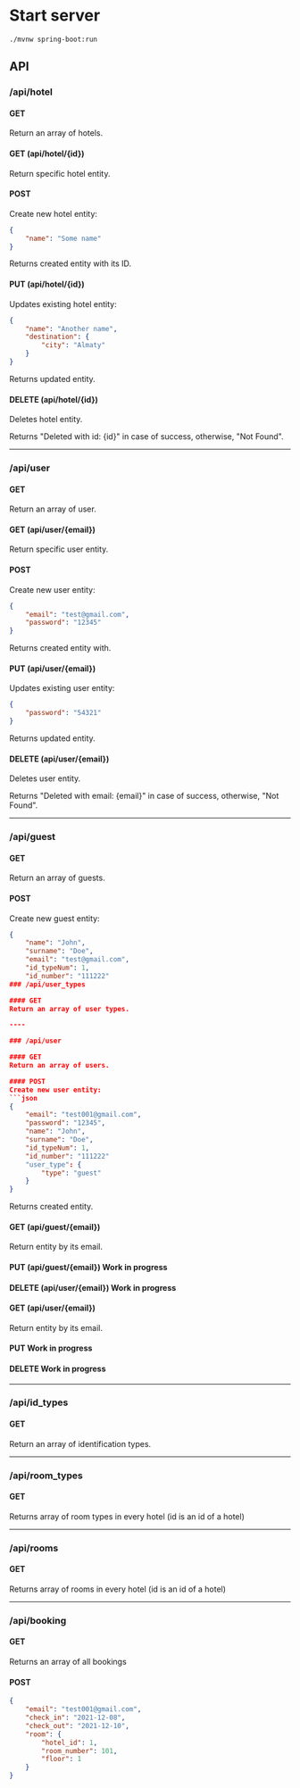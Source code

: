 # Start server

	./mvnw spring-boot:run
	
## API

### /api/hotel

#### GET
Return an array of hotels.

#### GET (api/hotel/{id})
Return specific hotel entity.

#### POST
Create new hotel entity:
```json
{
	"name": "Some name"
}
```

Returns created entity with its ID.

#### PUT (api/hotel/{id})
Updates existing hotel entity:
```json
{
	"name": "Another name",
	"destination": {
		"city": "Almaty"
	}
}
```

Returns updated entity.

#### DELETE (api/hotel/{id})
Deletes hotel entity.

Returns "Deleted with id: {id}" in case of success, otherwise, "Not Found".

----

### /api/user

#### GET
Return an array of user.

#### GET (api/user/{email})
Return specific user entity.

#### POST
Create new user entity:
```json
{
	"email": "test@gmail.com",
	"password": "12345"
}
```

Returns created entity with.

#### PUT (api/user/{email})
Updates existing user entity:
```json
{
	"password": "54321"
}
```

Returns updated entity.

#### DELETE (api/user/{email})
Deletes user entity.

Returns "Deleted with email: {email}" in case of success, otherwise, "Not Found".

----

### /api/guest

#### GET
Return an array of guests.


#### POST
Create new guest entity:
```json
{
	"name": "John",
	"surname": "Doe",
	"email": "test@gmail.com",
	"id_typeNum": 1,
	"id_number": "111222"
### /api/user_types

#### GET
Return an array of user types.

----

### /api/user

#### GET
Return an array of users.

#### POST
Create new user entity:
```json
{
	"email": "test001@gmail.com",
	"password": "12345",
	"name": "John",
	"surname": "Doe",
	"id_typeNum": 1,
	"id_number": "111222"
	"user_type": {
		"type": "guest"
	}
}
```

Returns created entity.

#### GET (api/guest/{email})
Return entity by its email.

#### PUT (api/guest/{email}) Work in progress

#### DELETE (api/user/{email}) Work in progress
#### GET (api/user/{email})
Return entity by its email.

#### PUT Work in progress

#### DELETE  Work in progress

----

### /api/id_types

#### GET
Return an array of identification types.

----

### /api/room_types

#### GET
Returns array of room types in every hotel (id is an id of a hotel)

----

### /api/rooms

#### GET
Returns array of rooms in every hotel (id is an id of a hotel)

----

### /api/booking

#### GET
Returns an array of all bookings

#### POST

```json
{
	"email": "test001@gmail.com",
	"check_in": "2021-12-08",
	"check_out": "2021-12-10",
	"room": {
		"hotel_id": 1,
		"room_number": 101,
		"floor": 1
	}
}
```
